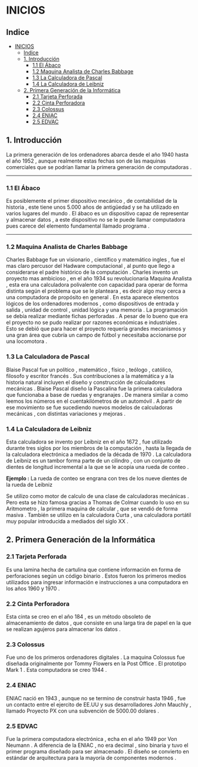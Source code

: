 # INICIOS

## Indice
- [INICIOS](#inicios)
  - [Indice](#indice)
  - [1. Introducción](#1-introducción)
    - [1.1  El Ábaco](#11--el-ábaco)
    - [1.2 Maquina Analista de Charles Babbage](#12-maquina-analista-de-charles-babbage)
    - [1.3 La Calculadora de Pascal](#13-la-calculadora-de-pascal)
    - [1.4 La Calculadora de Leibniz](#14-la-calculadora-de-leibniz)
  - [2. Primera Generación de la Informática](#2-primera-generación-de-la-informática)
    - [2.1 Tarjeta Perforada](#21-tarjeta-perforada)
    - [2.2 Cinta Perforadora](#22-cinta-perforadora)
    - [2.3  Colossus](#23--colossus)
    - [2.4 ENIAC](#24-eniac)
    - [2.5  EDVAC](#25--edvac)


## 1. Introducción 

La primera generación de los ordenadores abarca desde el año 1940 hasta el año 1952 , aunque realmente estas fechas son de las maquinas comerciales que se podrían llamar la primera generación de computadoras .

************************************
### 1.1  El Ábaco

Es posiblemente el primer dispositivo mecánico , de contabilidad de la historia , este tiene unos 5.000 años de antigüedad y se ha utilizado en varios lugares del mundo .
El ábaco es un dispositivo capaz de representar y almacenar datos , a este dispositivo no se le puede llamar computadora pues carece del elemento fundamental llamado programa .
************************************

### 1.2 Maquina Analista de Charles Babbage

Charles Babbage fue un visionario , científico y matemático ingles , fue el mas claro percusor del Hadware computacional , al punto que llego a considerarse el padre histórico de la computación .
Charles invento un proyecto mas ambicioso , en el año 1934 su revolucionaria Maquina Analista , esta era una calculadora polivalente con capacidad para operar de forma distinta según el problema que se le planteara , es decir algo muy cerca a una computadora de propósito en general . 
En esta aparece elementos lógicos de los ordenadores modernos , como dispositivos de entrada y salida , unidad de control , unidad lógica y una memoria . La programación se debía realizar mediante fichas perforadas .
A pesar de lo bueno que era el proyecto no se pudo realizar por razones económicas e industriales . Esto se debió que para hacer el proyecto requería grandes mecanismos y una gran área que cubría un campo de fútbol y necesitaba accionarse por una locomotora .


### 1.3 La Calculadora de Pascal 

Blaise Pascal fue un político , matemático , físico , teólogo , católico, filosofo y escritor francés . Sus contribuciones a la matemática y a la historia natural incluyen el diseño y construcción de calculadores mecánicas .
Blaise Pascal diseño la Pascalina fue la primera calculadora que funcionaba a base de ruedas y engranajes . De manera similar a como leemos los números en el cuentakilómetros de un automóvil .
A partir de ese movimiento se fue sucediendo nuevos modelos de calculadoras mecánicas , con distintas variaciones y mejoras .

### 1.4 La Calculadora de Leibniz 

Esta calculadora se invento por Leibniz en el año 1672 , fue utilizado durante tres siglos por los miembros de la computación , hasta la llegada de la calculadora electrónica a mediados de la década de 1970 . 
La calculadora de  Leibniz es un tambor forma parte de un cilindro , con un conjunto de dientes de longitud incremental a la que se le acopia una rueda de conteo .

**Ejemplo :** La rueda de conteo se engrana con tres de los nueve dientes de la rueda de Leibniz 

Se utilizo como motor de calculo de una clase de calculadoras mecánicas . 
Pero esta se hizo famosa gracias a Thomas de Colmar cuando lo uso en su Aritmometro , la primera maquina de calcular , que se vendió de forma masiva . También se utilizo en la calculadora Curta , una calculadora portátil muy popular introducida a mediados del siglo XX . 


## 2. Primera Generación de la Informática 

### 2.1 Tarjeta Perforada 

Es una lamina hecha de cartulina que contiene información en forma de perforaciones según un código binario . Estos fueron los primeros medios utilizados para ingresar información e instrucciones a una computadora en los años 1960 y 1970 .

### 2.2 Cinta Perforadora 

Esta cinta se creo en el año 184 , es un método obsoleto de almacenamiento de datos , que consiste en una larga tira de papel en la que se realizan agujeros para almacenar los datos .


### 2.3  Colossus 

Fue uno de los primeros ordenadores digitales . La maquina Colossus fue diseñada originalmente por Tommy Flowers en la Post Office . El prototipo Mark 1 . Esta computadora se creo 1944 .

### 2.4 ENIAC 

ENIAC nació en 1943 , aunque no se termino de construir hasta 1946 , fue un contacto entre el ejercito de EE.UU y sus desarrolladores John Mauchly , llamado Proyecto PX con una subvención de 5000.00 dolares .

### 2.5  EDVAC

Fue la primera computadora electrónica , echa en el año 1949 por Von Neumann . A diferencia de la ENIAC , no era decimal , sino binaria y tuvo el primer programa diseñado para ser almacenado . El diseño se convierto en estándar de arquitectura para la mayoría de componentes modernos . 